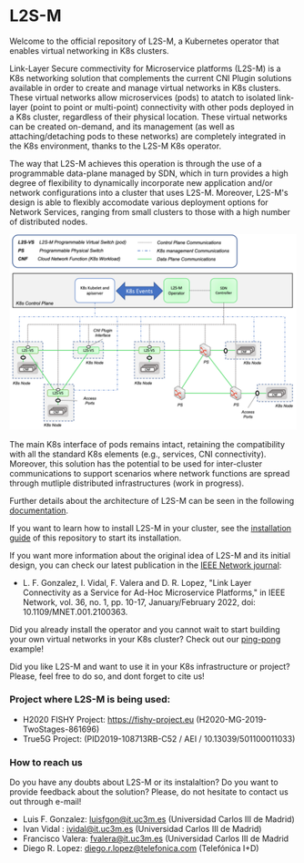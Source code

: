 # L2S-M 
Welcome to the official repository of L2S-M, a Kubernetes operator that enables virtual networking in K8s clusters.

Link-Layer Secure commectivity for Microservice platforms (L2S-M) is a K8s networking solution that complements the current CNI Plugin solutions available in order to create and manage virtual networks in K8s clusters. These virtual networks allow microservices (pods) to atatch to isolated link-layer (point to point or multi-point) connectivity with other pods deployed in a K8s cluster, regardless of their physical location. These virtual networks can be created on-demand, and its management (as well as attaching/detaching pods to these networks) are completely integrated in the K8s environment, thanks to the L2S-M K8s operator.

The way that L2S-M achieves this operation is through the use of a programmable data-plane managed by SDN, which in turn provides a high degree of flexibility to dynamically incorporate new application and/or network configurations into a cluster that uses L2S-M. Moreover, L2S-M's design is able to flexibly accomodate various deployment options for Network Services, ranging from small clusters to those with a high number of distributed nodes. 

![alt text](https://github.com/Networks-it-uc3m/L2S-M/blob/main/v1_architecture.png?raw=true)

The main K8s interface of pods remains intact, retaining the compatibility with all the standard K8s elements (e.g., services, CNI connectivity). Moreover, this solution has the potential to be used for inter-cluster communications to support scenarios where network functions are spread through mutliple distributed infrastructures (work in progress).  

Further details about the architecture of L2S-M can be seen in the following [documentation](https://github.com/Networks-it-uc3m/L2S-M/tree/main/K8s).

If you want to learn how to install L2S-M in your cluster, see the [installation guide](https://github.com/Networks-it-uc3m/L2S-M/tree/main/operator) of this repository to start its installation.

If you want more information about the original idea of L2S-M and its initial design, you can check our latest publication in the [IEEE Network journal](https://ieeexplore.ieee.org/document/9740640):

- L. F. Gonzalez, I. Vidal, F. Valera and D. R. Lopez, "Link Layer Connectivity as a Service for Ad-Hoc Microservice Platforms," in IEEE Network, vol. 36, no. 1, pp. 10-17, January/February 2022, doi: 10.1109/MNET.001.2100363.

Did you already install the operator and  you cannot wait to start building your own virtual networks in your K8s cluster? Check out our [ping-pong](https://github.com/Networks-it-uc3m/L2S-M/tree/main/descriptors) example!

Did you like L2S-M and want to use it in your K8s infrastructure or project? Please, feel free to do so, and dont forget to cite us! 

### Project where L2S-M is being used:
- H2020 FISHY Project: https://fishy-project.eu (H2020-MG-2019-TwoStages-861696) 
- True5G Project: (PID2019-108713RB-C52 / AEI / 10.13039/501100011033)

### How to reach us

Do you have any doubts about L2S-M or its instalaltion? Do you want to provide feedback about the solution? Please, do not hesitate to contact us out through e-mail!
- Luis F. Gonzalez: luisfgon@it.uc3m.es (Universidad Carlos III de Madrid)
- Ivan Vidal : ividal@it.uc3m.es (Universidad Carlos III de Madrid)
- Francisco Valera: fvalera@it.uc3m.es (Universidad Carlos III de Madrid
- Diego R. Lopez: diego.r.lopez@telefonica.com (Telefónica I+D)
